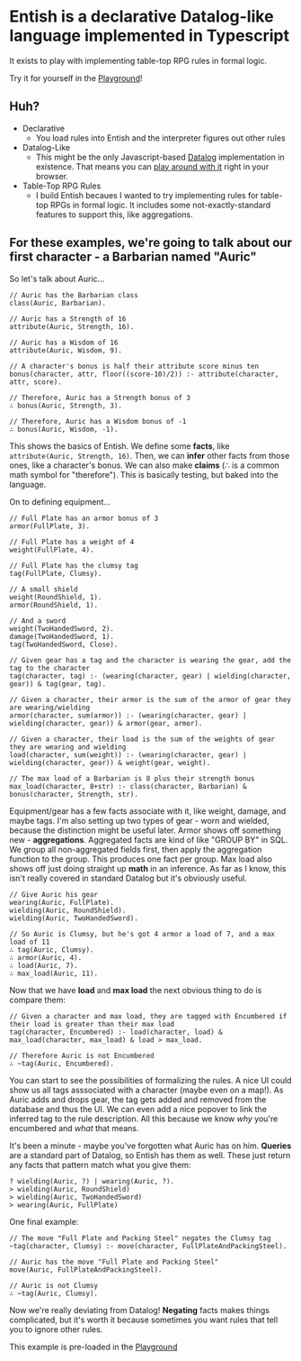 # Entish is a declarative Datalog-like language implemented in Typescript
It exists to play with implementing table-top RPG rules in formal logic.

Try it for yourself in the [Playground](//etherealmachine.github.io/entish)!

## Huh?
* Declarative
  * You load rules into Entish and the interpreter figures out other rules
* Datalog-Like
  * This might be the only Javascript-based [Datalog](//en.wikipedia.org/wiki/Datalog) implementation in existence.
  	That means you can [play around with it](//etherealmachine.github.io/entish) right in your browser.
* Table-Top RPG Rules
  * I build Entish becaues I wanted to try implementing rules for table-top RPGs in formal logic.
    It includes some not-exactly-standard features to support this, like aggregations.

## For these examples, we're going to talk about our first character - a Barbarian named "Auric"
So let's talk about Auric...

```
// Auric has the Barbarian class
class(Auric, Barbarian).

// Auric has a Strength of 16
attribute(Auric, Strength, 16).

// Auric has a Wisdom of 16
attribute(Auric, Wisdom, 9).

// A character's bonus is half their attribute score minus ten
bonus(character, attr, floor((score-10)/2)) :- attribute(character, attr, score).

// Therefore, Auric has a Strength bonus of 3
∴ bonus(Auric, Strength, 3).

// Therefore, Auric has a Wisdom bonus of -1
∴ bonus(Auric, Wisdom, -1).
```

This shows the basics of Entish. We define some **facts**, like `attribute(Auric, Strength, 16)`.
Then, we can **infer** other facts from those ones, like a character's bonus.
We can also make **claims** (∴ is a common math symbol for "therefore").
This is basically testing, but baked into the language.

On to defining equipment...

```
// Full Plate has an armor bonus of 3
armor(FullPlate, 3).

// Full Plate has a weight of 4
weight(FullPlate, 4).

// Full Plate has the clumsy tag
tag(FullPlate, Clumsy).

// A small shield
weight(RoundShield, 1).
armor(RoundShield, 1).

// And a sword
weight(TwoHandedSword, 2).
damage(TwoHandedSword, 1).
tag(TwoHandedSword, Close).

// Given gear has a tag and the character is wearing the gear, add the tag to the character
tag(character, tag) :- (wearing(character, gear) | wielding(character, gear)) & tag(gear, tag).

// Given a character, their armor is the sum of the armor of gear they are wearing/wielding
armor(character, sum(armor)) :- (wearing(character, gear) | wielding(character, gear)) & armor(gear, armor).

// Given a character, their load is the sum of the weights of gear they are wearing and wielding
load(character, sum(weight)) :- (wearing(character, gear) | wielding(character, gear)) & weight(gear, weight).

// The max load of a Barbarian is 8 plus their strength bonus
max_load(character, 8+str) :- class(character, Barbarian) & bonus(character, Strength, str).
```

Equipment/gear has a few facts associate with it, like weight, damage, and maybe tags.
I'm also setting up two types of gear - worn and wielded, because the distinction might be useful later.
Armor shows off something new - **aggregations**. Aggregated facts are kind of like "GROUP BY" in SQL.
We group all non-aggregated fields first, then apply the aggregation function to the group.
This produces one fact per group.
Max load also shows off just doing straight up **math** in an inference. As far as I know,
this isn't really covered in standard Datalog but it's obviously useful.

```
// Give Auric his gear
wearing(Auric, FullPlate).
wielding(Auric, RoundShield).
wielding(Auric, TwoHandedSword).

// So Auric is Clumsy, but he's got 4 armor a load of 7, and a max load of 11
∴ tag(Auric, Clumsy).
∴ armor(Auric, 4).
∴ load(Auric, 7).
∴ max_load(Auric, 11).
```

Now that we have **load** and **max load** the next obvious thing to do is compare them:

```
// Given a character and max load, they are tagged with Encumbered if their load is greater than their max load
tag(character, Encumbered) :- load(character, load) & max_load(character, max_load) & load > max_load.

// Therefore Auric is not Encumbered
∴ ~tag(Auric, Encumbered).
```

You can start to see the possibilities of formalizing the rules. A nice UI could show us all
tags asssociated with a character (maybe even on a map!). As Auric adds and drops gear, the
tag gets added and removed from the database and thus the UI. We can even add a nice popover
to link the inferred tag to the rule description. All this because we know *why* you're
encumbered and *what* that means.

It's been a minute - maybe you've forgotten what Auric has on him.
**Queries** are a standard part of Datalog, so Entish has them as well. These just
return any facts that pattern match what you give them:

```
? wielding(Auric, ?) | wearing(Auric, ?).
> wielding(Auric, RoundShield)
> wielding(Auric, TwoHandedSword)
> wearing(Auric, FullPlate)
```

One final example:

```
// The move "Full Plate and Packing Steel" negates the Clumsy tag
~tag(character, Clumsy) :- move(character, FullPlateAndPackingSteel).

// Auric has the move "Full Plate and Packing Steel"
move(Auric, FullPlateAndPackingSteel).

// Auric is not Clumsy
∴ ~tag(Auric, Clumsy).
```

Now we're really deviating from Datalog! **Negating** facts makes things complicated, but it's
worth it because sometimes you want rules that tell you to ignore other rules.

This example is pre-loaded in the [Playground](//etherealmachine.github.io/entish)

